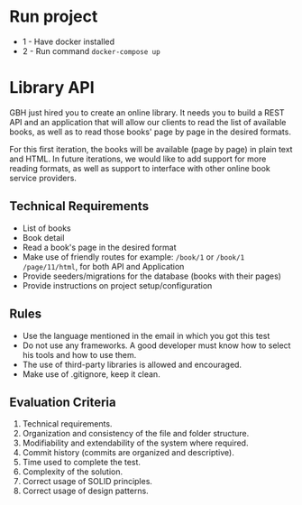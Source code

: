 # Run project
* 1 - Have docker installed
* 2 - Run command `docker-compose up`
# Library API

GBH just hired you to create an online library. It needs you to build a REST API and an application that will allow our clients to read the list of available books, as well as to read those books' page by page in the desired formats.

For this first iteration, the books will be available (page by page) in plain text and HTML. In future iterations, we would like to add support for more reading formats, as well as support to interface with other online book service providers.  

## Technical Requirements 

- List of books
- Book detail
- Read a book's page in the desired format
- Make use of friendly routes for example: `/book/1` or `/book/1 /page/11/html`, for both API and Application
- Provide seeders/migrations for the database (books with their pages)
- Provide instructions on project setup/configuration

## Rules
- Use the language mentioned in the email in which you got this test
- Do not use any frameworks. A good developer must know how to select his tools and how to use them.
- The use of third-party libraries is allowed and encouraged.
- Make use of .gitignore, keep it clean. 

## Evaluation Criteria

1. Technical requirements.
2. Organization and consistency of the file and folder structure.
3. Modifiability and extendability of the system where required. 
4. Commit history (commits are organized and descriptive).
5. Time used to complete the test.
6. Complexity of the solution.
7. Correct usage of SOLID principles.
8. Correct usage of design patterns. 


